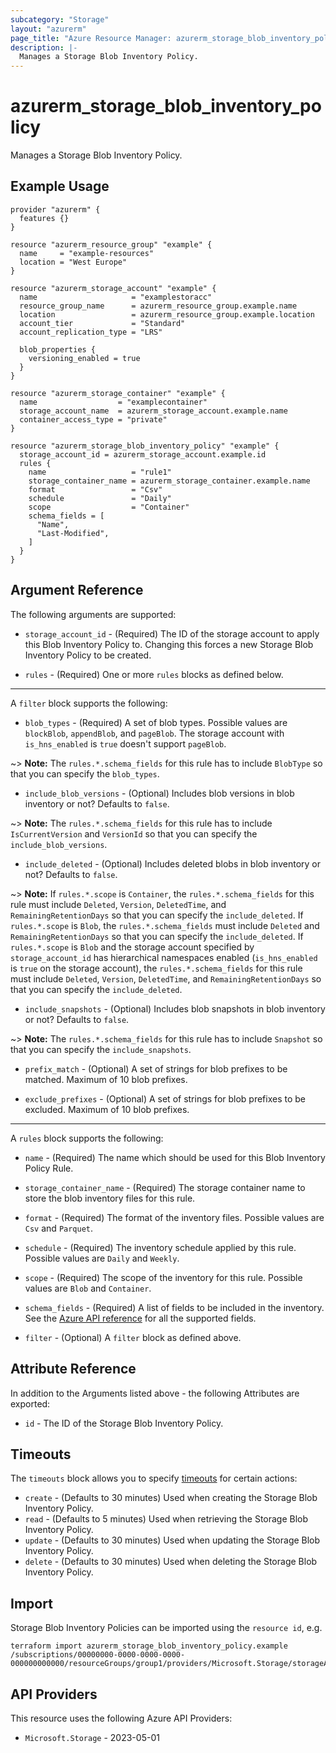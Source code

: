 ```yaml
---
subcategory: "Storage"
layout: "azurerm"
page_title: "Azure Resource Manager: azurerm_storage_blob_inventory_policy"
description: |-
  Manages a Storage Blob Inventory Policy.
---
```


# azurerm_storage_blob_inventory_policy

Manages a Storage Blob Inventory Policy.

## Example Usage

```hcl
provider "azurerm" {
  features {}
}

resource "azurerm_resource_group" "example" {
  name     = "example-resources"
  location = "West Europe"
}

resource "azurerm_storage_account" "example" {
  name                     = "examplestoracc"
  resource_group_name      = azurerm_resource_group.example.name
  location                 = azurerm_resource_group.example.location
  account_tier             = "Standard"
  account_replication_type = "LRS"

  blob_properties {
    versioning_enabled = true
  }
}

resource "azurerm_storage_container" "example" {
  name                  = "examplecontainer"
  storage_account_name  = azurerm_storage_account.example.name
  container_access_type = "private"
}

resource "azurerm_storage_blob_inventory_policy" "example" {
  storage_account_id = azurerm_storage_account.example.id
  rules {
    name                   = "rule1"
    storage_container_name = azurerm_storage_container.example.name
    format                 = "Csv"
    schedule               = "Daily"
    scope                  = "Container"
    schema_fields = [
      "Name",
      "Last-Modified",
    ]
  }
}

```

## Argument Reference

The following arguments are supported:

* `storage_account_id` - (Required) The ID of the storage account to apply this Blob Inventory Policy to. Changing this forces a new Storage Blob Inventory Policy to be created.

* `rules` - (Required) One or more `rules` blocks as defined below.

---

A `filter` block supports the following:

* `blob_types` - (Required) A set of blob types. Possible values are `blockBlob`, `appendBlob`, and `pageBlob`. The storage account with `is_hns_enabled` is `true` doesn't support `pageBlob`.

~> **Note:** The `rules.*.schema_fields` for this rule has to include `BlobType` so that you can specify the `blob_types`.

* `include_blob_versions` - (Optional) Includes blob versions in blob inventory or not? Defaults to `false`.

~> **Note:** The `rules.*.schema_fields` for this rule has to include `IsCurrentVersion` and `VersionId` so that you can specify the `include_blob_versions`.

* `include_deleted` - (Optional) Includes deleted blobs in blob inventory or not? Defaults to `false`.

~> **Note:** If `rules.*.scope` is `Container`, the `rules.*.schema_fields` for this rule must include `Deleted`, `Version`, `DeletedTime`, and `RemainingRetentionDays` so that you can specify the `include_deleted`. If `rules.*.scope` is `Blob`, the `rules.*.schema_fields` must include `Deleted` and `RemainingRetentionDays` so that you can specify the `include_deleted`. If `rules.*.scope` is `Blob` and the storage account specified by `storage_account_id` has hierarchical namespaces enabled (`is_hns_enabled` is `true` on the storage account), the `rules.*.schema_fields` for this rule must include `Deleted`, `Version`, `DeletedTime`, and `RemainingRetentionDays` so that you can specify the `include_deleted`.

* `include_snapshots` - (Optional) Includes blob snapshots in blob inventory or not? Defaults to `false`.

~> **Note:** The `rules.*.schema_fields` for this rule has to include `Snapshot` so that you can specify the `include_snapshots`.

* `prefix_match` - (Optional) A set of strings for blob prefixes to be matched. Maximum of 10 blob prefixes.

* `exclude_prefixes` - (Optional) A set of strings for blob prefixes to be excluded. Maximum of 10 blob prefixes.

---

A `rules` block supports the following:

* `name` - (Required) The name which should be used for this Blob Inventory Policy Rule.

* `storage_container_name` - (Required) The storage container name to store the blob inventory files for this rule.

* `format` - (Required) The format of the inventory files. Possible values are `Csv` and `Parquet`.

* `schedule` - (Required) The inventory schedule applied by this rule. Possible values are `Daily` and `Weekly`.

* `scope` - (Required) The scope of the inventory for this rule. Possible values are `Blob` and `Container`.

* `schema_fields` - (Required) A list of fields to be included in the inventory. See the [Azure API reference](https://docs.microsoft.com/rest/api/storagerp/blob-inventory-policies/create-or-update#blobinventorypolicydefinition) for all the supported fields.

* `filter` - (Optional) A `filter` block as defined above.

## Attribute Reference

In addition to the Arguments listed above - the following Attributes are exported:

* `id` - The ID of the Storage Blob Inventory Policy.

## Timeouts

The `timeouts` block allows you to specify [timeouts](https://developer.hashicorp.com/terraform/language/resources/configure#define-operation-timeouts) for certain actions:

* `create` - (Defaults to 30 minutes) Used when creating the Storage Blob Inventory Policy.
* `read` - (Defaults to 5 minutes) Used when retrieving the Storage Blob Inventory Policy.
* `update` - (Defaults to 30 minutes) Used when updating the Storage Blob Inventory Policy.
* `delete` - (Defaults to 30 minutes) Used when deleting the Storage Blob Inventory Policy.

## Import

Storage Blob Inventory Policies can be imported using the `resource id`, e.g.

```shell
terraform import azurerm_storage_blob_inventory_policy.example /subscriptions/00000000-0000-0000-0000-000000000000/resourceGroups/group1/providers/Microsoft.Storage/storageAccounts/storageAccount1
```

## API Providers
<!-- This section is generated, changes will be overwritten -->
This resource uses the following Azure API Providers:

* `Microsoft.Storage` - 2023-05-01
